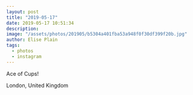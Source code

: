 ```yaml
---
layout: post
title: "2019-05-17"
date: 2019-05-17 10:51:34
description: 
image: "/assets/photos/201905/b5304a401fba53a948f0f30df399f20b.jpg"
author: Elise Plain
tags: 
  - photos
  - instagram
---
```


Ace of Cups!
<p></p>
London, United Kingdom